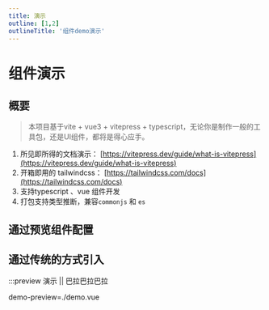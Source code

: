 ```yaml
---
title: 演示
outline: [1,2]
outlineTitle: '组件demo演示'
---
```

# 组件演示

## 概要

> 本项目基于vite + vue3 + vitepress + typescript，无论你是制作一般的工具包，还是UI组件，都将是得心应手。

1. 所见即所得的文档演示： [https://vitepress.dev/guide/what-is-vitepress](https://vitepress.dev/guide/what-is-vitepress)
2. 开箱即用的 tailwindcss： [https://tailwindcss.com/docs](https://tailwindcss.com/docs)
3. 支持typescript 、vue 组件开发
4. 打包支持类型推断，兼容`commonjs` 和 `es`
## 通过预览组件配置

<preview path="./demo.vue" title="演示" description="巴拉巴拉巴拉" />

## 通过传统的方式引入

:::preview 演示 || 巴拉巴拉巴拉

demo-preview=./demo.vue
